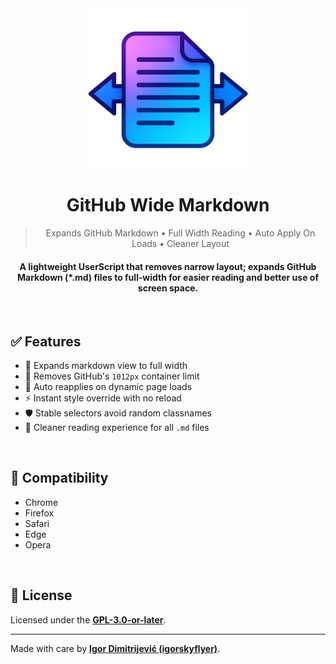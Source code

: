 <div align="center">
  <img src="https://raw.githubusercontent.com/igorskyflyer/userscript-github-wide-markdown/main/media/github-wide-markdown.png" alt="GitHub Wide Markdown UserScript - full width Markdown viewing" width="256" height="256">
  <h1>GitHub Wide Markdown</h1>
</div>

<blockquote align="center">
  Expands GitHub Markdown • Full Width Reading • Auto Apply On Loads • Cleaner Layout
</blockquote>

<h4 align="center">
  A lightweight UserScript that removes narrow layout; expands GitHub Markdown (*.md) files to full‑width for easier reading and better use of screen space.
</h4>

<br>

## ✅ Features

- 📄 Expands markdown view to full width
- 🎯 Removes GitHub's `1012px` container limit
- 🔄 Auto reapplies on dynamic page loads
- ⚡ Instant style override with no reload
- 🛡️ Stable selectors avoid random classnames
- 👀 Cleaner reading experience for all `.md` files

<br>

## 🧩 Compatibility

- Chrome
- Firefox
- Safari
- Edge
- Opera

<br>

## 📜 License

Licensed under the [**GPL-3.0-or-later**](https://github.com/igorskyflyer/userscript-github-wide-markdown/blob/main/LICENSE).

---

Made with care by [**Igor Dimitrijević (igorskyflyer)**](https://github.com/igorskyflyer).
